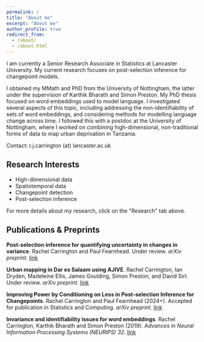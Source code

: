 ```yaml
---
permalink: /
title: "About me"
excerpt: "About me"
author_profile: true
redirect_from: 
  - /about/
  - /about.html
---
```


I am currently a Senior Research Associate in Statistics at Lancaster University. My current research focuses on post-selection inference for changepoint models. 

I obtained my MMath and PhD from the University of Nottingham, the latter under the supervision of Karthik Bharath and Simon Preston. My PhD thesis focused on word embeddings used to model language. I investigated several aspects of this topic, including addressing the non-identifiability of sets of word embeddings, and considering methods for modelling language change across time. I followed this with a postdoc at the University of Nottingham, where I worked on combining high-dimensional, non-traditional forms of data to map urban deprivation in Tanzania.

Contact: r.j.carrington (at) lancaster.ac.uk

## Research Interests
- High-dimensional data
- Spatiotemporal data
- Changepoint detection
- Post-selection inference

For more details about my research, click on the "Research" tab above.

## Publications & Preprints

**Post-selection inference for quantifying uncertainty in changes in variance**. Rachel Carrington and Paul Fearnhead. Under review. *arXiv preprint*. [link](https://arxiv.org/abs/2405.15670)

**Urban mapping in Dar es Salaam using AJIVE**. Rachel Carrington, Ian Dryden, Madeleine Ellis, James Goulding, Simon Preston, and David Sirl. Under review. *arXiv preprint*. [link](https://arxiv.org/abs/2403.09014)

**Improving Power by Conditioning on Less in Post-selection Inference for Changepoints**. Rachel Carrington and Paul Fearnhead (2024+). Accepted for publication in Statistics and Computing. *arXiv preprint*.
[link](https://arxiv.org/abs/2301.05636)

**Invariance and identifiability issues for word embeddings**. Rachel Carrington, Karthik Bharath and Simon Preston (2019). *Advances in Neural Information Processing Systems (NEURIPS) 32*.
[link](https://proceedings.neurips.cc/paper/2019/file/44885837c518b06e3f98b41ab8cedc0f-Paper.pdf)
